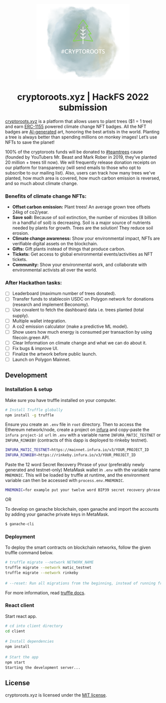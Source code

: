 
<p align="center">
    <img align="center" src="/client/src/images/logo_header.png" width="300"></img>
</p>

<h1 align="center">cryptoroots.xyz | HackFS 2022 submission</h1>

[cryptoroots.xyz](https://cryptoroots.xyz/) is a platform that allows users to plant trees ($1 = 1 tree) and earn [ERC-1155](https://docs.openzeppelin.com/contracts/3.x/erc1155#:~:text=ERC1155%20is%20a%20novel%20token,their%20guides%20before%20moving%20on.) powered climate change NFT badges. All the NFT badges are [AI-generated](https://openai.com/blog/dall-e/) art, honoring the best artists in the world. Planting a tree is always better than spending millions on monkey images! Let’s use NFTs to save the planet!

100% of the cryptoroots funds will be donated to [#teamtrees](https://teamtrees.org/) cause (founded by YouTubers Mr. Beast and Mark Rober in 2019, they’ve planted 20 million + trees till now). We will frequently release donation receipts on our platform for transparency (will send emails to those who opt to subscribe to our mailing list). Also, users can track how many trees we've planted, how much area is covered, how much carbon emission is reversed, and so much about climate change.

### Benefits of climate change NFTs:
* **Offset carbon emission:** Plant trees! An average grown tree offsets 24kg of co2/year.
* **Save soil:** Because of soil extinction, the number of microbes (8 billion in a handful of soil) is decreasing. Soil is a major source of nutrients needed by plants for growth. Trees are the solution! They reduce soil erosion.
* **Climate change awareness:** Show your environmental impact, NFTs are verifiable digital assets on the blockchain.
* **Gifts:** Gift plants instead of things that produce carbon. 
* **Tickets:** Get access to global environmental events/activities as NFT tickets.
* **Community:** Show your environmental work, and collaborate with environmental activists all over the world.

### After Hackathon tasks:

- [ ] Leaderboard (maximum number of trees donated).
- [ ] Transfer funds to stablecoin USDC on Polygon network for donations (research and implement Beconomy).
- [ ] Use covalent to fetch the dashboard data i.e. trees planted (total supply).
- [ ] Multiple wallet integration.
- [ ] A co2 emission calculator (make a predictive ML model).
- [ ] Show users how much energy is consumed per transaction by using filecoin.green API.
- [ ] Clear Information on climate change and what we can do about it.
- [ ] Fix bugs & improve UI.
- [ ] Finalize the artwork before public launch.
- [ ] Launch on Polygon Mainnet.

## Development

### Installation & setup
Make sure you have truffle installed on your computer.
```sh
# Install Truffle globally
npm install -g truffle
```

Ensure you create an `.env` file in `root` directory. Then to access the Ethereum network/node, create a project on [infura](https://infura.io/) and copy-paste the `infura project-id url` in `.env` with a variable name `INFURA_MATIC_TESTNET` or `INFURA_RINKEBY` (contracts of this dapp is deployed to rinkeby testnet).
```sh
INFURA_MATIC_TESTNET=https://mainnet.infura.io/v3/YOUR_PROJECT_ID
INFURA_RINKEBY=https://rinkeby.infura.io/v3/YOUR_PROJECT_ID
```

Paste the 12 word Secret Recovery Phrase of your (preferably newly generated and testnet-only) MetaMask wallet in `.env` with the variable name `MNEMONIC`. This will be loaded by truffle at runtime, and the environment variable can then be accessed with `process.env.MNEMONIC`.

```sh
MNEMONIC=for example put your twelve word BIP39 secret recovery phrase here
```

OR

To develop on ganache blockchain, open ganache and import the accounts by adding your ganache private keys in MetaMask.

```sh
$ ganache-cli
```

### Deployment
To deploy the smart contracts on blockchain networks, follow the given truffle command below.

```sh
# truffle migrate --network NETWORK_NAME
truffle migrate --network matic_testnet
truffle migrate --network rinkeby

# --reset: Run all migrations from the beginning, instead of running from the last completed migration.

```
For more information, read [truffle docs](https://trufflesuite.com/docs/truffle/).

### React client
Start react app.

```sh
# cd into client directory
cd client

# Install dependencies
npm install

# Start the app
npm start
Starting the development server...
```

## License
cryptoroots.xyz is licensed under the [MIT license](https://github.com/akhileshthite/cryptoroots.xyz/blob/main/LICENSE).

